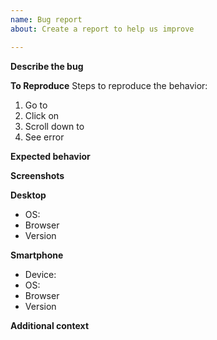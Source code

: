 ```yaml
---
name: Bug report
about: Create a report to help us improve

---
```


**Describe the bug**
<!--A clear and concise description of what the bug is.-->

**To Reproduce**
Steps to reproduce the behavior:
1. Go to <!--'...'-->
2. Click on <!--'....'-->
3. Scroll down to <!--'....'-->
4. See error

**Expected behavior**
<!--A clear and concise description of what you expected to happen.-->

**Screenshots**
<!--If applicable, add screenshots to help explain your problem.-->

**Desktop** <!--(please complete the following information):-->
 - OS: <!--[e.g. iOS]-->
 - Browser <!--[e.g. chrome, safari]-->
 - Version <!--[e.g. 22]-->

**Smartphone** <!--(please complete the following information):-->
 - Device: <!--[e.g. iPhone6]-->
 - OS: <!--[e.g. iOS8.1]-->
 - Browser <!--[e.g. stock browser, safari]-->
 - Version <!--[e.g. 22]-->

**Additional context**
<!--Add any other context about the problem here.-->
